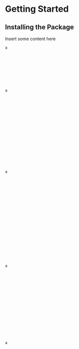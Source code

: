 # Getting Started

## Installing the Package
Insert some content here

```
a









a


















a





















a

















a
```
